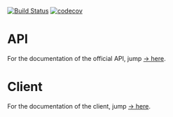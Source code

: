 [![Build Status](https://travis-ci.org/typeWorld/typeWorld.svg?branch=master)](https://travis-ci.org/typeWorld/typeWorld)
[![codecov](https://codecov.io/gh/typeWorld/typeWorld/branch/master/graph/badge.svg)](https://codecov.io/gh/typeWorld/typeWorld)

# API

For the documentation of the official API, jump [→ here](Lib/typeWorld/api).

# Client

For the documentation of the client, jump [→ here](Lib/typeWorld/client).
